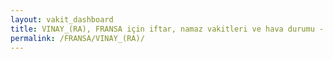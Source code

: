 ```yaml
---
layout: vakit_dashboard
title: VINAY_(RA), FRANSA için iftar, namaz vakitleri ve hava durumu - ilçe/eyalet seç
permalink: /FRANSA/VINAY_(RA)/
---
```


<script type="text/javascript">
  var GLOBAL_COUNTRY = 'FRANSA';
  var GLOBAL_CITY = 'VINAY_(RA)';
  var GLOBAL_STATE = '';
  var lat = 72;
  var lon = 21;
</script>
